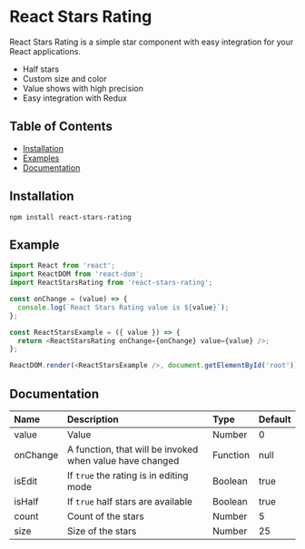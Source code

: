 # React Stars Rating

React Stars Rating is a simple star component with easy integration for your React applications.

- Half stars
- Custom size and color
- Value shows with high precision
- Easy integration with Redux

## Table of Contents

- [Installation](#installation)
- [Examples](#examples)
- [Documentation](#documentation)

## Installation

`npm install react-stars-rating`

## Example

```javascript
import React from 'react';
import ReactDOM from 'react-dom';
import ReactStarsRating from 'react-stars-rating';

const onChange = (value) => {
  console.log(`React Stars Rating value is ${value}`);
};

const ReactStarsExample = ({ value }) => {
  return <ReactStarsRating onChange={onChange} value={value} />;
};

ReactDOM.render(<ReactStarsExample />, document.getElementById('root'));
```

## Documentation

| Name     | Description                                              | Type     | Default |
| :------- | :------------------------------------------------------- | :------- | :------ |
| value    | Value                                                    | Number   | 0       |
| onChange | A function, that will be invoked when value have changed | Function | null    |
| isEdit   | If `true` the rating is in editing mode                  | Boolean  | true    |
| isHalf   | If `true` half stars are available                       | Boolean  | true    |
| count    | Count of the stars                                       | Number   | 5       |
| size     | Size of the stars                                        | Number   | 25      |
